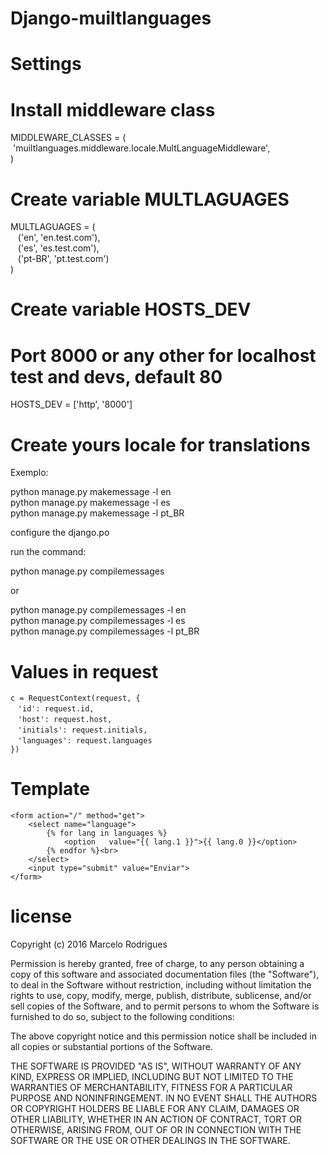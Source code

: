 # Django-muiltlanguages #

# Settings

# Install middleware class

MIDDLEWARE_CLASSES = (<br>
&nbsp;'muiltlanguages.middleware.locale.MultLanguageMiddleware',<br>
)<br>

# Create variable MULTLAGUAGES

MULTLAGUAGES = (<br>
&nbsp;&nbsp;&nbsp;('en', 'en.test.com'),<br>
&nbsp;&nbsp;&nbsp;('es', 'es.test.com'),<br>
&nbsp;&nbsp;&nbsp;('pt-BR', 'pt.test.com')<br>
)<br>

# Create variable HOSTS_DEV
# Port 8000 or any other for localhost test and devs, default 80

HOSTS_DEV = ['http', '8000'] 

# Create yours locale for translations 
Exemplo:

python manage.py makemessage -l en<br>
python manage.py makemessage -l es<br>
python manage.py makemessage -l pt_BR<br>

configure the django.po<br>

run the command:

python manage.py compilemessages<br>

or<br>

python manage.py compilemessages -l en<br>
python manage.py compilemessages -l es<br>
python manage.py compilemessages -l pt_BR<br>

# Values in request

`c = RequestContext(request, {`<br>
&nbsp;&nbsp;&nbsp;`'id': request.id,`<br>
&nbsp;&nbsp;&nbsp;`'host': request.host,`<br>
&nbsp;&nbsp;&nbsp;`'initials': request.initials,`<br>
&nbsp;&nbsp;&nbsp;`'languages': request.languages`<br>
`})`<br>

# Template

```
<form action="/" method="get">
    <select name="language">
        {% for lang in languages %}
            <option   value="{{ lang.1 }}">{{ lang.0 }}</option>
        {% endfor %}<br>
    </select>
    <input type="submit" value="Enviar">
</form>
```

# license

Copyright (c) 2016 Marcelo Rodrigues

Permission is hereby granted, free of charge, to any person obtaining a copy of this software and associated documentation files (the "Software"), to deal in the Software without restriction, including without limitation the rights to use, copy, modify, merge, publish, distribute, sublicense, and/or sell copies of the Software, and to permit persons to whom the Software is furnished to do so, subject to the following conditions:

The above copyright notice and this permission notice shall be included in all copies or substantial portions of the Software.

THE SOFTWARE IS PROVIDED "AS IS", WITHOUT WARRANTY OF ANY KIND, EXPRESS OR IMPLIED, INCLUDING BUT NOT LIMITED TO THE WARRANTIES OF MERCHANTABILITY, FITNESS FOR A PARTICULAR PURPOSE AND NONINFRINGEMENT. IN NO EVENT SHALL THE AUTHORS OR COPYRIGHT HOLDERS BE LIABLE FOR ANY CLAIM, DAMAGES OR OTHER LIABILITY, WHETHER IN AN ACTION OF CONTRACT, TORT OR OTHERWISE, ARISING FROM, OUT OF OR IN CONNECTION WITH THE SOFTWARE OR THE USE OR OTHER DEALINGS IN THE SOFTWARE.



